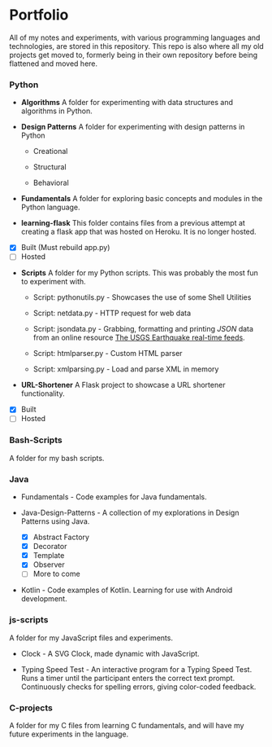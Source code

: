 # Portfolio
All of my notes and experiments, with various programming languages and technologies, are stored in this repository. This repo is also where all my old projects get moved to, formerly being in their own repository before being flattened and moved here.

### Python

* __Algorithms__
A folder for experimenting with data structures and algorithms in Python.

* __Design Patterns__
A folder for experimenting with design patterns in Python
  * Creational

  * Structural

  * Behavioral

* __Fundamentals__
A folder for exploring basic concepts and modules in the Python language. 

* __learning-flask__
This folder contains files from a previous attempt at creating a flask app that was hosted on Heroku. It is no longer hosted.

- [X] Built (Must rebuild app.py)
- [ ] Hosted

* __Scripts__
A folder for my Python scripts. This was probably the most fun to experiment with.
  * Script: pythonutils.py - Showcases the use of some Shell Utilities

  * Script: netdata.py - HTTP request for web data

  * Script: jsondata.py - Grabbing, formatting and printing *JSON* data from an online resource [The USGS Earthquake real-time feeds](https://earthquake.usgs.gov/earthquakes/feed/v1.0/geojson.php).

  * Script: htmlparser.py - Custom HTML parser

  * Script: xmlparsing.py - Load and parse XML in memory

* __URL-Shortener__
A Flask project to showcase a URL shortener functionality.

- [X] Built
- [ ] Hosted

### Bash-Scripts
A folder for my bash scripts.

### Java

* Fundamentals - Code examples for Java fundamentals.

* Java-Design-Patterns - A collection of my explorations in Design Patterns using Java.

	- [X] Abstract Factory
	- [X] Decorator
	- [X] Template
	- [X] Observer
	- [ ] More to come

* Kotlin - Code examples of Kotlin. Learning for use with Android development.

### js-scripts
A folder for my JavaScript files and experiments.

* Clock - A SVG Clock, made dynamic with JavaScript.

* Typing Speed Test - An interactive program for a Typing Speed Test. Runs a timer until the participant enters the correct text prompt. Continuously checks for spelling errors, giving color-coded feedback.

### C-projects 
A folder for my C files from learning C fundamentals, and will have my future experiments in the language.
